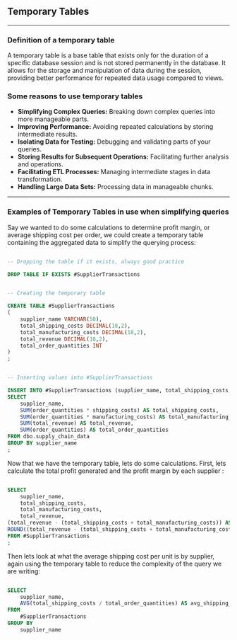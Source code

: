 ## Temporary Tables

---

### Definition of a temporary table 

A temporary table is a base table that exists only for the duration of a specific database session and is not stored permanently in the database. It allows for the storage and manipulation of data during the session, providing better performance for repeated data usage compared to views.

### Some reasons to use temporary tables

- **Simplifying Complex Queries:** Breaking down complex queries into more manageable parts.
- **Improving Performance:** Avoiding repeated calculations by storing intermediate results.
- **Isolating Data for Testing:** Debugging and validating parts of your queries.
- **Storing Results for Subsequent Operations:** Facilitating further analysis and operations.
- **Facilitating ETL Processes:** Managing intermediate stages in data transformation.
- **Handling Large Data Sets:** Processing data in manageable chunks.

---

### Examples of Temporary Tables in use when simplifying queries

Say we wanted to do some calculations to determine profit margin, or average shipping cost per order, we could create a temporary table containing the aggregated data to simplify the querying process:

```sql

-- Dropping the table if it exists, always good practice

DROP TABLE IF EXISTS #SupplierTransactions

```

```sql

-- Creating the temporary table

CREATE TABLE #SupplierTransactions
(
	supplier_name VARCHAR(50),
	total_shipping_costs DECIMAL(18,2),
	total_manufacturing_costs DECIMAL(18,2),
	total_revenue DECIMAL(18,2),
	total_order_quantities INT
)
;

```

```sql

-- Inserting values into #SupplierTransactions

INSERT INTO #SupplierTransactions (supplier_name, total_shipping_costs, total_manufacturing_costs, total_revenue, total_order_quantities)
SELECT 
	supplier_name,
	SUM(order_quantities * shipping_costs) AS total_shipping_costs,
	SUM(order_quantities * manufacturing_costs) AS total_manufacturing_costs,
	SUM(total_revenue) AS total_revenue,
	SUM(order_quantities) AS total_order_quantities
FROM dbo.supply_chain_data
GROUP BY supplier_name
;

```

Now that we have the temporary table, lets do some calculations. First, lets calculate the total profit generated and the profit margin by each supplier :

```sql

SELECT 
	supplier_name,
	total_shipping_costs,
	total_manufacturing_costs,
	total_revenue,
(total_revenue - (total_shipping_costs + total_manufacturing_costs)) AS total_profit,
ROUND((total_revenue - (total_shipping_costs + total_manufacturing_costs)) / total_revenue * 100,2) AS profit_margin
FROM #SupplierTransactions
;

```

Then lets look at what the average shipping cost per unit is by supplier, again using the temporary table to reduce the complexity of the query we are writing:

```sql

SELECT 
	supplier_name,
	AVG(total_shipping_costs / total_order_quantities) AS avg_shipping_cost_per_unit
FROM 
	#SupplierTransactions
GROUP BY
	supplier_name

```


